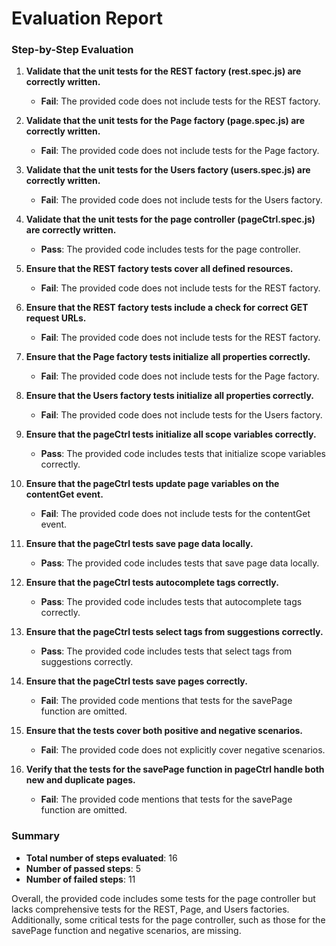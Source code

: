 # Evaluation Report

### Step-by-Step Evaluation

1. **Validate that the unit tests for the REST factory (rest.spec.js) are correctly written.**
   - **Fail**: The provided code does not include tests for the REST factory.

2. **Validate that the unit tests for the Page factory (page.spec.js) are correctly written.**
   - **Fail**: The provided code does not include tests for the Page factory.

3. **Validate that the unit tests for the Users factory (users.spec.js) are correctly written.**
   - **Fail**: The provided code does not include tests for the Users factory.

4. **Validate that the unit tests for the page controller (pageCtrl.spec.js) are correctly written.**
   - **Pass**: The provided code includes tests for the page controller.

5. **Ensure that the REST factory tests cover all defined resources.**
   - **Fail**: The provided code does not include tests for the REST factory.

6. **Ensure that the REST factory tests include a check for correct GET request URLs.**
   - **Fail**: The provided code does not include tests for the REST factory.

7. **Ensure that the Page factory tests initialize all properties correctly.**
   - **Fail**: The provided code does not include tests for the Page factory.

8. **Ensure that the Users factory tests initialize all properties correctly.**
   - **Fail**: The provided code does not include tests for the Users factory.

9. **Ensure that the pageCtrl tests initialize all scope variables correctly.**
   - **Pass**: The provided code includes tests that initialize scope variables correctly.

10. **Ensure that the pageCtrl tests update page variables on the contentGet event.**
    - **Fail**: The provided code does not include tests for the contentGet event.

11. **Ensure that the pageCtrl tests save page data locally.**
    - **Pass**: The provided code includes tests that save page data locally.

12. **Ensure that the pageCtrl tests autocomplete tags correctly.**
    - **Pass**: The provided code includes tests that autocomplete tags correctly.

13. **Ensure that the pageCtrl tests select tags from suggestions correctly.**
    - **Pass**: The provided code includes tests that select tags from suggestions correctly.

14. **Ensure that the pageCtrl tests save pages correctly.**
    - **Fail**: The provided code mentions that tests for the savePage function are omitted.

15. **Ensure that the tests cover both positive and negative scenarios.**
    - **Fail**: The provided code does not explicitly cover negative scenarios.

16. **Verify that the tests for the savePage function in pageCtrl handle both new and duplicate pages.**
    - **Fail**: The provided code mentions that tests for the savePage function are omitted.

### Summary

- **Total number of steps evaluated**: 16
- **Number of passed steps**: 5
- **Number of failed steps**: 11

Overall, the provided code includes some tests for the page controller but lacks comprehensive tests for the REST, Page, and Users factories. Additionally, some critical tests for the page controller, such as those for the savePage function and negative scenarios, are missing.